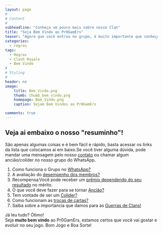 ```yaml
---
layout: page
#
# Content
#
subheadline: "Conheça um pouco mais sobre nosso Clan"
title: "Seja Bem Vindo ao Pr0GamErs"
teaser: "Agora que você entrou no grupo, é muito importante que conheça as regras do Clan, do grupo no WhatsApp e como você pode fazer para conseguir patente de ancião ou colider. Desta forma, fizemos um resumo bem rápido pra vc entender tudo. "
categories:
  - regras
tags:
  - Regras
  - Clash Royale
  - Bem Vindo
#
# Styling
#
header: no
image:
    title: Bem_Vindo.png    
    thumb: thumb_bem_vindo.png
    homepage: Bem_Vindo.png    
    caption: Sejam Bem Vindos ao Pr0GamErs

comments: true    
---
```


## Veja ai embaixo o nosso "resuminho"!

São apenas algumas coisas e é bem fácil e rápido, basta acessar os links da lista que colocamos ai em baixo.Se você tiver alguma dúvida, pode mandar uma mensagem pelo nosso <a href="{{ site.url }}{{ site.baseurl }}/contato" target="_blank">contato</a> ou chamar algum ancião/colider no nosso grupo do WhatsApp.
<br>

<ol>
  
  <li>Como funciona o Grupo no <a href="{{ site.url }}{{ site.baseurl }}/regras/grupo_no_whatsapp" target="_blank">WhatsApp?</a></li>
  <li>A avaliação do <a href="{{ site.url }}{{ site.baseurl }}/regras/indice_de_merito" target="_blank">desempenho dos membros?</a></li>
  <li>Recompensa:Você pode receber um <a href="{{ site.url }}{{ site.baseurl }}/regras/recompensas_por_merito" target="_blank">prêmio dependendo do seu resultado</a> no mérito.</li>
  <li>O que você deve fazer para se tornar <a href="{{ site.url }}{{ site.baseurl }}/regras/como_ser_anciao" target="_blank">Ancião?</a></li>
  <li>Tem vontade de ser um <a href="{{ site.url }}{{ site.baseurl }}/regras/colider" target="_blank">Colider?</a></li>
  <li>Como funcionam as <a href="{{ site.url }}{{ site.baseurl }}/regras/Trocas" target="_blank">trocas de cartas?</a> </li>
  <li>Saiba sobre a importancia que damos para as <a href="{{ site.url }}{{ site.baseurl }}/regras/guerra_de_clans" target="_blank">Guerras de Clans!</a></li>

</ol>

Já leu tudo? Ótimo!<br>
Seja <strong>muito bem vindo</strong> ao Pr0GamErs, estamos certos que você vai gostar e evoluir no seu jogo.
Bom Jogo e Boa Sorte!
